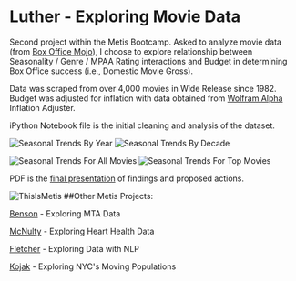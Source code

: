 # Luther - Exploring Movie Data

Second project within the Metis Bootcamp. Asked to analyze movie data (from [Box Office Mojo](http://www.boxofficemojo.com/ "Box Office Mojo")), I choose to explore relationship between Seasonality / Genre / MPAA Rating interactions and Budget in determining Box Office success (i.e., Domestic Movie Gross). 

Data was scraped from over 4,000 movies in Wide Release since 1982. Budget was adjusted for inflation with data obtained from [Wolfram Alpha](https://www.wolframalpha.com/ "Wolfram Alpha") Inflation Adjuster.

iPython Notebook file is the initial cleaning and analysis of the dataset.

![Seasonal Trends By Year](https://cloud.githubusercontent.com/assets/9892419/7361852/515294f2-ed2e-11e4-9d1d-5064d60f27a3.jpg)
![Seasonal Trends By Decade](https://cloud.githubusercontent.com/assets/9892419/7361853/5314f398-ed2e-11e4-828f-6aab84306baf.jpg)

![Seasonal Trends For All Movies](https://cloud.githubusercontent.com/assets/9892419/7359177/83245b98-ed09-11e4-8648-eb1cc2fa7866.jpg)
![Seasonal Trends For Top Movies](https://cloud.githubusercontent.com/assets/9892419/7359178/847d9220-ed09-11e4-8ef4-71ced02cfea0.jpg)

PDF is the [final presentation](http://www.slideshare.net/JessFreaner/luther-presentation-47482095 "Slideshare") of findings and proposed actions.

![ThisIsMetis](https://cloud.githubusercontent.com/assets/9892419/7356548/e1a3b3ac-ecf6-11e4-8fb6-be39f563742e.jpg) 
##Other Metis Projects:

[Benson](http://jessicafreaner.github.io/Benson/ "Exploring MTA Data") - Exploring MTA Data

[McNulty](http://jessicafreaner.github.io/McNulty/ "Exploring Heart Health Data") - Exploring Heart Health Data

[Fletcher](http://jessicafreaner.github.io/Fletcher/ "Exploring Data with NLP") - Exploring Data with NLP

[Kojak](http://jessicafreaner.github.io/Kojak/ "Exploring NYC's Moving Populations") - Exploring NYC's Moving Populations
